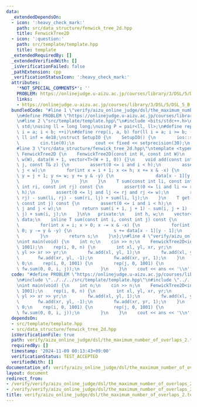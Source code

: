 ```yaml
---
data:
  _extendedDependsOn:
  - icon: ':heavy_check_mark:'
    path: src/data_structure/fenwick_tree_2d.hpp
    title: FenwickTree2D
  - icon: ':question:'
    path: src/template/template.hpp
    title: template
  _extendedRequiredBy: []
  _extendedVerifiedWith: []
  _isVerificationFailed: false
  _pathExtension: cpp
  _verificationStatusIcon: ':heavy_check_mark:'
  attributes:
    '*NOT_SPECIAL_COMMENTS*': ''
    PROBLEM: https://onlinejudge.u-aizu.ac.jp/courses/library/3/DSL/5/DSL_5_B
    links:
    - https://onlinejudge.u-aizu.ac.jp/courses/library/3/DSL/5/DSL_5_B
  bundledCode: "#line 1 \"verify/aizu_online_judge/dsl/the_maximum_number_of_overlaps_2.test.cpp\"\
    \n#define PROBLEM \"https://onlinejudge.u-aizu.ac.jp/courses/library/3/DSL/5/DSL_5_B\"\
    \n#line 2 \"src/template/template.hpp\"\n#include <bits/stdc++.h>\nusing namespace\
    \ std;\nusing ll = long long;\nusing P = pair<ll, ll>;\n#define rep(i, a, b) for(ll\
    \ i = a; i < b; ++i)\n#define rrep(i, a, b) for(ll i = a; i >= b; --i)\nconstexpr\
    \ ll inf = 4e18;\nstruct SetupIO {\n    SetupIO() {\n        ios::sync_with_stdio(0);\n\
    \        cin.tie(0);\n        cout << fixed << setprecision(30);\n    }\n} setup_io;\n\
    #line 3 \"src/data_structure/fenwick_tree_2d.hpp\"\ntemplate <typename T>\nstruct\
    \ FenwickTree2D {\n    FenwickTree2D(const int H, const int W)\n        : h(H),\
    \ w(W), data(H + 1, vector<T>(W + 1, 0)) {}\n    void add(const int i, const int\
    \ j, const T& z) {\n        assert(0 <= i and i < h);\n        assert(0 <= j and\
    \ j < w);\n        for(int x = i + 1; x <= h; x += x & -x) {\n            for(int\
    \ y = j + 1; y <= w; y += y & -y) {\n                data[x - 1][y - 1] += z;\n\
    \            }\n        }\n    }\n    T sum(const int li, const int lj, const\
    \ int ri, const int rj) const {\n        assert(0 <= li and li <= ri and ri <=\
    \ h);\n        assert(0 <= lj and lj <= rj and rj <= w);\n        return sum(ri,\
    \ rj) - sum(li, rj) - sum(ri, lj) + sum(li, lj);\n    }\n    T get(const int i,\
    \ const int j) const {\n        assert(0 <= i and i < h);\n        assert(0 <=\
    \ j and j < w);\n        return sum(i + 1, j + 1) - sum(i, j + 1) - sum(i + 1,\
    \ j) + sum(i, j);\n    }\n\n   private:\n    int h, w;\n    vector<vector<T>>\
    \ data;\n    inline T sum(const int i, const int j) const {\n        T s = 0;\n\
    \        for(int x = i; x > 0; x -= x & -x) {\n            for(int y = j; y >\
    \ 0; y -= y & -y) {\n                s += data[x - 1][y - 1];\n            }\n\
    \        }\n        return s;\n    }\n};\n#line 4 \"verify/aizu_online_judge/dsl/the_maximum_number_of_overlaps_2.test.cpp\"\
    \nint main(void) {\n    int n;\n    cin >> n;\n    FenwickTree2D<int> fw(1001,\
    \ 1001);\n    rep(i, 0, n) {\n        int xl, yl, xr, yr;\n        cin >> xl >>\
    \ yl >> xr >> yr;\n        fw.add(xl, yl, 1);\n        fw.add(xl, yr, -1);\n \
    \       fw.add(xr, yl, -1);\n        fw.add(xr, yr, 1);\n    }\n    int ans =\
    \ 0;\n    rep(i, 0, 1001) {\n        rep(j, 0, 1001) {\n            ans = max(ans,\
    \ fw.sum(0, 0, i, j));\n        }\n    }\n    cout << ans << '\\n';\n}\n"
  code: "#define PROBLEM \"https://onlinejudge.u-aizu.ac.jp/courses/library/3/DSL/5/DSL_5_B\"\
    \n#include \"../../../src/template/template.hpp\"\n#include \"../../../src/data_structure/fenwick_tree_2d.hpp\"\
    \nint main(void) {\n    int n;\n    cin >> n;\n    FenwickTree2D<int> fw(1001,\
    \ 1001);\n    rep(i, 0, n) {\n        int xl, yl, xr, yr;\n        cin >> xl >>\
    \ yl >> xr >> yr;\n        fw.add(xl, yl, 1);\n        fw.add(xl, yr, -1);\n \
    \       fw.add(xr, yl, -1);\n        fw.add(xr, yr, 1);\n    }\n    int ans =\
    \ 0;\n    rep(i, 0, 1001) {\n        rep(j, 0, 1001) {\n            ans = max(ans,\
    \ fw.sum(0, 0, i, j));\n        }\n    }\n    cout << ans << '\\n';\n}"
  dependsOn:
  - src/template/template.hpp
  - src/data_structure/fenwick_tree_2d.hpp
  isVerificationFile: true
  path: verify/aizu_online_judge/dsl/the_maximum_number_of_overlaps_2.test.cpp
  requiredBy: []
  timestamp: '2024-11-09 00:13:43+09:00'
  verificationStatus: TEST_ACCEPTED
  verifiedWith: []
documentation_of: verify/aizu_online_judge/dsl/the_maximum_number_of_overlaps_2.test.cpp
layout: document
redirect_from:
- /verify/verify/aizu_online_judge/dsl/the_maximum_number_of_overlaps_2.test.cpp
- /verify/verify/aizu_online_judge/dsl/the_maximum_number_of_overlaps_2.test.cpp.html
title: verify/aizu_online_judge/dsl/the_maximum_number_of_overlaps_2.test.cpp
---
```

